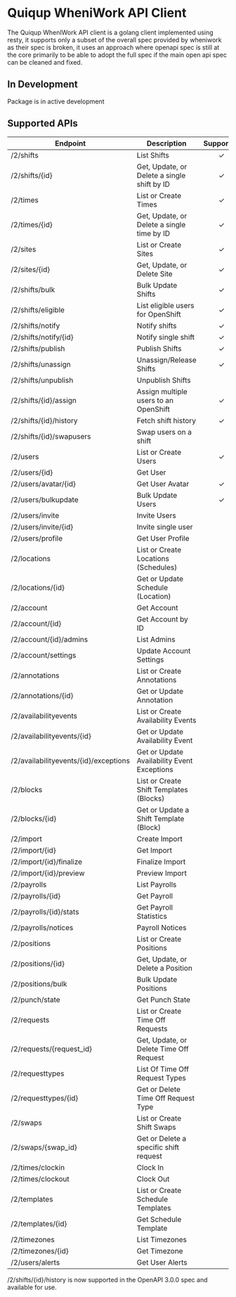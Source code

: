 # Quiqup WheniWork API Client

The Quiqup WhenIWork API client is a golang client implemented using resty, it supports only a subset of the overall spec provided by wheniwork as their spec is broken, it uses an approach where openapi spec is still at the core primarily to be able to adopt the full spec if the main open api spec can be cleaned and fixed.

## In Development

Package is in active development

## Supported APIs

| Endpoint                              | Description                                 | Supported |
| ------------------------------------- | ------------------------------------------- | :-------: |
| /2/shifts                             | List Shifts                                 |     ✓     |
| /2/shifts/{id}                        | Get, Update, or Delete a single shift by ID |     ✓     |
| /2/times                              | List or Create Times                        |     ✓     |
| /2/times/{id}                         | Get, Update, or Delete a single time by ID  |     ✓     |
| /2/sites                              | List or Create Sites                        |     ✓     |
| /2/sites/{id}                         | Get, Update, or Delete Site                 |     ✓     |
| /2/shifts/bulk                        | Bulk Update Shifts                          |     ✓     |
| /2/shifts/eligible                    | List eligible users for OpenShift           |     ✓     |
| /2/shifts/notify                      | Notify shifts                               |     ✓     |
| /2/shifts/notify/{id}                 | Notify single shift                         |     ✓     |
| /2/shifts/publish                     | Publish Shifts                              |     ✓     |
| /2/shifts/unassign                    | Unassign/Release Shifts                     |     ✓     |
| /2/shifts/unpublish                   | Unpublish Shifts                            |           |
| /2/shifts/{id}/assign                 | Assign multiple users to an OpenShift       |     ✓     |
| /2/shifts/{id}/history                | Fetch shift history                         |     ✓     |
| /2/shifts/{id}/swapusers              | Swap users on a shift                       |           |
| /2/users                              | List or Create Users                        |     ✓     |
| /2/users/{id}                         | Get User                                    |           |
| /2/users/avatar/{id}                  | Get User Avatar                             |     ✓     |
| /2/users/bulkupdate                   | Bulk Update Users                           |     ✓     |
| /2/users/invite                       | Invite Users                                |           |
| /2/users/invite/{id}                  | Invite single user                          |           |
| /2/users/profile                      | Get User Profile                            |           |
| /2/locations                          | List or Create Locations (Schedules)        |           |
| /2/locations/{id}                     | Get or Update Schedule (Location)           |           |
| /2/account                            | Get Account                                 |           |
| /2/account/{id}                       | Get Account by ID                           |           |
| /2/account/{id}/admins                | List Admins                                 |           |
| /2/account/settings                   | Update Account Settings                     |           |
| /2/annotations                        | List or Create Annotations                  |           |
| /2/annotations/{id}                   | Get or Update Annotation                    |           |
| /2/availabilityevents                 | List or Create Availability Events          |           |
| /2/availabilityevents/{id}            | Get or Update Availability Event            |           |
| /2/availabilityevents/{id}/exceptions | Get or Update Availability Event Exceptions |           |
| /2/blocks                             | List or Create Shift Templates (Blocks)     |           |
| /2/blocks/{id}                        | Get or Update a Shift Template (Block)      |           |
| /2/import                             | Create Import                               |           |
| /2/import/{id}                        | Get Import                                  |           |
| /2/import/{id}/finalize               | Finalize Import                             |           |
| /2/import/{id}/preview                | Preview Import                              |           |
| /2/payrolls                           | List Payrolls                               |           |
| /2/payrolls/{id}                      | Get Payroll                                 |           |
| /2/payrolls/{id}/stats                | Get Payroll Statistics                      |           |
| /2/payrolls/notices                   | Payroll Notices                             |           |
| /2/positions                          | List or Create Positions                    |           |
| /2/positions/{id}                     | Get, Update, or Delete a Position           |           |
| /2/positions/bulk                     | Bulk Update Positions                       |           |
| /2/punch/state                        | Get Punch State                             |           |
| /2/requests                           | List or Create Time Off Requests            |           |
| /2/requests/{request_id}              | Get, Update, or Delete Time Off Request     |           |
| /2/requesttypes                       | List Of Time Off Request Types              |           |
| /2/requesttypes/{id}                  | Get or Delete Time Off Request Type         |           |
| /2/swaps                              | List or Create Shift Swaps                  |           |
| /2/swaps/{swap_id}                    | Get or Delete a specific shift request      |           |
| /2/times/clockin                      | Clock In                                    |           |
| /2/times/clockout                     | Clock Out                                   |           |
| /2/templates                          | List or Create Schedule Templates           |           |
| /2/templates/{id}                     | Get Schedule Template                       |           |
| /2/timezones                          | List Timezones                              |           |
| /2/timezones/{id}                     | Get Timezone                                |           |
| /2/users/alerts                       | Get User Alerts                             |           |

/2/shifts/{id}/history is now supported in the OpenAPI 3.0.0 spec and available for use.
